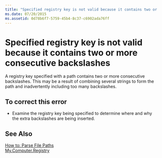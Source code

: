 ```yaml
---
title: "Specified registry key is not valid because it contains two or more consecutive backslashes"
ms.date: 07/20/2015
ms.assetid: 0d78b6f7-5759-45b4-8c37-c6902ada76ff
---
```

# Specified registry key is not valid because it contains two or more consecutive backslashes
A registry key specified with a path contains two or more consecutive backslashes. This may be a result of combining several strings to form the path and inadvertently including too many backslashes.  
  
## To correct this error  
  
-   Examine the registry key being specified to determine where and why the extra backslashes are being inserted.  
  
## See Also  
 [How to: Parse File Paths](../../visual-basic/developing-apps/programming/drives-directories-files/how-to-parse-file-paths.md)  
 [My.Computer.Registry](xref:Microsoft.VisualBasic.MyServices.RegistryProxy)

